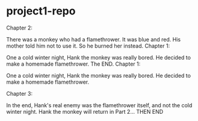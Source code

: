 # project1-repo

Chapter 2:

There was a monkey who had a flamethrower. 
It was blue and red. 
His mother told him not to use it.
So he burned her instead. 
Chapter 1:

One a cold winter night, Hank the monkey was really bored. He decided to make a homemade flamethrower. 
The END. 
Chapter 1:

One a cold winter night, Hank the monkey was really bored. He decided to make a homemade flamethrower. 

Chapter 3:

In the end, Hank's real enemy was the flamethrower itself, and not the cold winter night.
Hank the monkey will return in Part 2... THEN END
